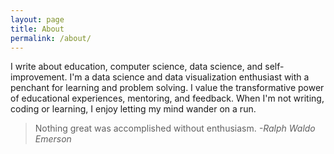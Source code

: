 ```yaml
---
layout: page
title: About
permalink: /about/
---
```


I write about education, computer science, data science, and self-improvement. I'm a data science and data visualization enthusiast with a penchant for learning and problem solving. I value the transformative power of educational experiences, mentoring, and feedback. When I'm not writing, coding or learning, I enjoy letting my mind wander on a run.

> Nothing great was accomplished without enthusiasm.
*-Ralph Waldo Emerson*